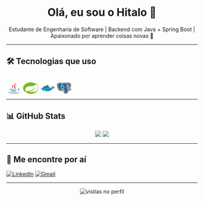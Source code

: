 <h1 align="center">Olá, eu sou o Hitalo 👋</h1>

<p align="center">
  Estudante de Engenharia de Software | Backend com Java + Spring Boot | Apaixonado por aprender coisas novas 🚀
</p>

---

## 🛠️ Tecnologias que uso

<div style="display: inline_block"><br>
  <img align="center" alt="Java" height="30" width="40" src="https://raw.githubusercontent.com/devicons/devicon/master/icons/java/java-original.svg">
  <img align="center" alt="Spring" height="30" width="40" src="https://raw.githubusercontent.com/devicons/devicon/master/icons/spring/spring-original.svg">
  <img align="center" alt="Docker" height="30" width="40" src="https://raw.githubusercontent.com/devicons/devicon/master/icons/docker/docker-original.svg">
  <img align="center" alt="PostgreSQL" height="30" width="40" src="https://raw.githubusercontent.com/devicons/devicon/master/icons/postgresql/postgresql-original.svg">
</div>

---

## 📊 GitHub Stats

<div align="center">
  <img height="180em" src="https://github-readme-stats.vercel.app/api?username=hitaloporto&show_icons=true&theme=radical"/>
  <img height="180em" src="https://github-readme-stats.vercel.app/api/top-langs/?username=hitaloporto&layout=compact&theme=radical"/>
</div>

---

## 🔗 Me encontre por aí

[![LinkedIn](https://img.shields.io/badge/-LinkedIn-0A66C2?style=for-the-badge&logo=linkedin&logoColor=white)](https://www.linkedin.com/in/seu-perfil)
[![Gmail](https://img.shields.io/badge/-Gmail-EA4335?style=for-the-badge&logo=gmail&logoColor=white)](mailto:seuemail@gmail.com)

---

<!-- Contador de visitas -->
<p align="center">
  <img src="https://komarev.com/ghpvc/?username=hitaloporto&style=flat-square&color=blue" alt="visitas no perfil"/>
</p>

